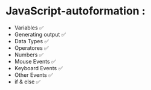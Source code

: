 # JavaScript-autoformation : 

- Variables ✅
- Generating output ✅
- Data Types ✅
- Operatores ✅
- Numbers ✅
- Mouse Events ✅
- Keyboard Events ✅
- Other Events ✅
- if & else ✅